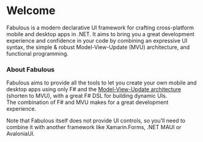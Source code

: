 # Welcome

Fabulous is a modern declarative UI framework for crafting cross-platform mobile and desktop apps in .NET. It aims to bring you a great development experience and confidence in your code by combining an expressive UI syntax, the simple & robust Model-View-Update (MVU) architecture, and functional programming.

### About Fabulous&#x20;

Fabulous aims to provide all the tools to let you create your own mobile and desktop apps using only F# and the [Model-View-Update architecture](https://guide.elm-lang.org/architecture/) (shorten to MVU), with a great F# DSL for building dynamic UIs.\
The combination of F# and MVU makes for a great development experience.

Note that Fabulous itself does not provide UI controls, so you’ll need to combine it with another framework like Xamarin.Forms, .NET MAUI or AvaloniaUI.
